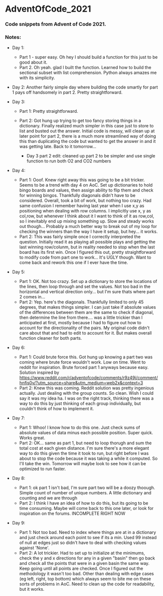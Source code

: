 # AdventOfCode_2021

### Code snippets from Advent of Code 2021.

### Notes:  
* Day 1: 
    * Part 1 - super easy. Oh hey I should build a function for this just to be good about it.
    * Part 2. Oh yeah. glad I built the function. Learned how to build the sectional subset with list comprehension. Python always amazes me with its simplicity.

* Day 2: Another fairly simple day where building the code smartly for part 1 pays off handsomely in part 2. Pretty straightforward.

* Day 3: 
    * Part 1: Pretty straightforward.
    * Part 2: Got hung up trying to get too fancy storing things in a dictionary. Finally realized much simpler in this case just to store to list and busted out the answer. Initial code is messy, will clean up at later point for part 2, there is a much more streamlined way of doing this than duplicating the code but wanted to get the answer in and it was getting late. Back to it tomorrow...

        * Day 3 part 2 edit: cleaned up part 2 to be simpler and use single function to run both O2 and CO2 numbers

* Day 4:
    * Part 1: Ooof. Knew right away this was going to be a bit tricker. Seems to be a trend with day 4 on AoC. Set up dictionaries to hold bingo boards and values, then assign ability to flip them and check for winning bingos. Thankfully diagonals didn't have to be considered. Overall, took a bit of work, but nothing too crazy. Had same confusion I remember having last year when I use x,y as positioning when dealing with row columns. I implicitly use x, y as col,row, but whenever I think about it I want to think of it as row,col, so I inevitably end up mixing something up. Slow and steady works out though... Probably a much better way to break out of my loop for checking the winners than the way I have it setup, but hey... it works.
    * Part 2: This was fairly simple once I correctly interpreted the question. Initially read it as playing all possible plays and getting the last winning row/colunm, but in reality needed to stop when the last board has its first win. Once I figured this out, pretty straightforward to modify code from part one to work... It's UGLY though. Want to come back and rework this one if I ever have the time.

* Day 5:
    * Part 1: OK. Not too crazy. Set up a dictionary to store the locations of the lines, then loop through and set the values. Not too bad in the horizontal and vertical direction only... but I'm sure thats where part 2 comes in...
    * Part 2: Yep. here's the diagonals. Thankfully limited to only 45 degrees, that makes things simpler. I can just take if absolute values of the differences between them are the same to check if diagonal, then determine the line from there.... was a little trickier than I anticipated at first, mostly because I had to figure out how to account for the directionality of the pairs. My original code didn't care about that and had to edit to account for it. But makes overall function cleaner for both parts.

* Day 6:
    * Part 1: Could brute force this. Got hung up knowing a part two was coming where brute force wouldn't work. Low on time. Went to reddit for inspiration. Brute forced part 1 anyways because easy. Solution inspired by https://www.reddit.com/r/adventofcode/comments/r9z49j/comment/hnfis0v/?utm_source=share&utm_medium=web2x&context=3
    * Part 2: Knew this was coming. Reddit solution was pretty ingenious actually. Just dealing with the group counts. So clean. Wish I could say it was my idea ha. I was on the right track, thinking there was a way to do this by just thinking of each group individually, but couldn't think of how to implement it.

* Day 7:
    * Part 1: Whoo! I know how to do this one. Just check sums of absolute values of data minus each possible position. Super quick. Works great.
    * Part 2: OK... same as part 1, but need to loop thorugh and sum the total cost at each given distance. I'm sure there's a more elegant way to do this given the time it took to run, but right before I was about to stop the code because it was taking a while it computed. So I'll take the win. Tomorrow will maybe look to see how it can be optimized to run faster.

* Day 8:
    * Part 1: ok part 1 isn't bad, I'm sure part two will be a doozy thoough. Simple count of number of unique numbers. A little dictionary and counting and we are through
    * Part 2: I think I have an idea of how to do this, but its going to be time consuming. Maybe will come back to this one later, or look for inspiration on the forums. INCOMPLETE RIGHT NOW

* Day 9:
    * Part 1: Not too bad. Need to index where things are at in a dictionary and just check around each point to see if its a min. Used 99 instead of null at edges just so didn't have to deal with checking values against 'None'.
    * Part 2: A lot trickier. Had to set up to initialize at the minimums, check the y and x directions for any in a given "basin" then go back and check all the points that were in a given basin the same way. Keep going until all points are checked. Once I figured out the methodology it wasn't too bad. Other than dealing with edge cases (eg left, right, top bottom) which always seem to bite me on these sorts of problems in AoC. Need to clean up the code for readability, but it works.

